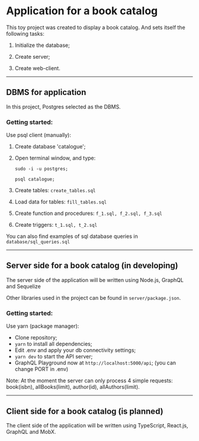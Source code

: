 # **Application for a book catalog**

This toy project was created to display a book catalog. 
And sets itself the following tasks: 

1. Initialize the database;

2. Create server;

3. Create web-client.

****
## DBMS for application

In this project, Postgres selected as the DBMS.

### **Getting started:**

Use psql client (manually):

1) Create database 'catalogue';
2) Open terminal window, and type:
   
   ``sudo -i -u postgres;``
   
   ``psql catalogue;``
3) Create tables: 
``create_tables.sql``
   
4) Load data for tables: ``fill_tables.sql``

5) Create function and procedures:
``f_1.sql, f_2.sql, f_3.sql``
   
6) Create triggers: ``t_1.sql, t_2.sql``
 
You can also find examples of sql database queries in ``database/sql_queries.sql``
****

## **Server side for a book catalog (in developing)**

The server side of the application will be written using Node.js, GraphQL and Sequelize

Other libraries used in the project can be found in ``server/package.json``.

### **Getting started:**

Use yarn (package manager):

- Clone repository;
- ``yarn`` to install all dependencies;
- Edit .env and apply your db connectivity settings;
- ``yarn dev`` to start the API server;
- GraphQL Playground now at ``http://localhost:5000/api``; (you can change PORT in .env)

Note: At the moment the server can only process 4 simple requests: book(isbn), allBooks(limit), author(id), allAuthors(limit).

****

## **Client side for a book catalog (is planned)**

The client side of the application will be written using TypeScript, React.js, GraphQL and MobX.
